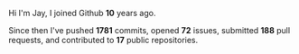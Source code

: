 Hi I'm Jay, I joined Github **10** years ago.

Since then I've pushed **1781** commits, opened **72** issues, submitted **188** pull requests, and contributed to **17** public repositories.
